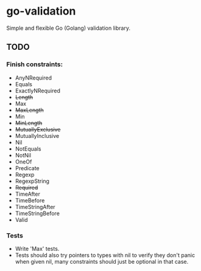 # go-validation

Simple and flexible Go (Golang) validation library.

## TODO

### Finish constraints:

* AnyNRequired
* Equals
* ExactlyNRequired
* ~~Length~~
* Max
* ~~MaxLength~~
* Min
* ~~MinLength~~
* ~~MutuallyExclusive~~
* MutuallyInclusive
* Nil
* NotEquals
* NotNil
* OneOf
* Predicate
* Regexp
* RegexpString
* ~~Required~~
* TimeAfter
* TimeBefore
* TimeStringAfter
* TimeStringBefore
* Valid

### Tests

* Write 'Max' tests.
* Tests should also try pointers to types with nil to verify they don't panic when given nil, many
constraints should just be optional in that case.
